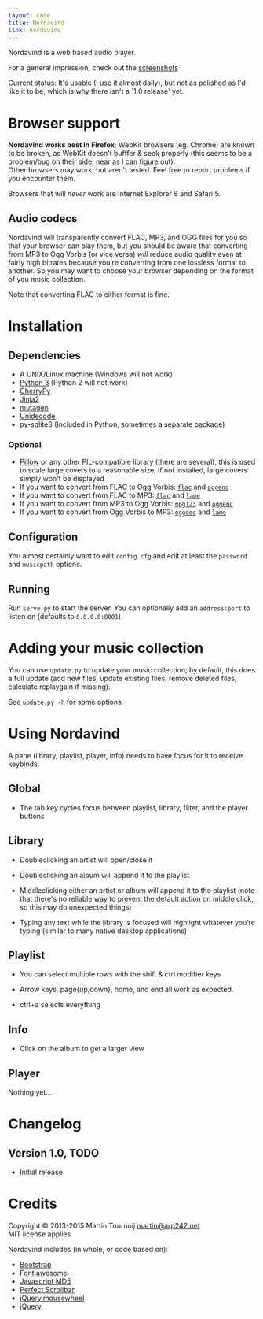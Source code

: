 ```yaml
---
layout: code
title: Nordavind
link: nordavind
---
```


Nordavind is a web based audio player.

For a general impression, check out the [screenshots](https://bitbucket.org/Carpetsmoker/nordavind/wiki/Home)

Current status: It's usable (I use it almost daily), but not as polished as I'd
like it to be, which is why there isn't a `1.0 release' yet.


Browser support
===============
**Nordavind works best in Firefox**; WebKit browsers (eg. Chrome) are known to
be broken, as WebKit doesn't bufffer & seek properly (this seems to be a
problem/bug on their side, near as I can figure out).  
Other browsers may work, but aren't tested. Feel free to report problems if you
encounter them.

Browsers that will *never* work are Internet Explorer 8 and Safari 5.


Audio codecs
------------
Nordavind will transparently convert FLAC, MP3, and OGG files for you so that
your browser can play them, but you should be aware that converting from MP3 to
Ogg Vorbis (or vice versa) *will* reduce audio quality even at fairly high
bitrates because you’re converting from one lossless format to another. So you
may want to choose your browser depending on the format of you music collection.

Note that converting FLAC to either format is fine.


Installation
============

Dependencies
------------
- A UNIX/Linux machine (Windows will not work)
- [Python 3](http://python.org/) (Python 2 will not work)
- [CherryPy](http://www.cherrypy.org/)
- [Jinja2](http://jinja.pocoo.org/docs/)
- [mutagen](https://pypi.python.org/pypi/mutagen)
- [Unidecode](https://pypi.python.org/pypi/Unidecode)
- py-sqlite3 (Included in Python, sometimes a separate package)


### Optional
- [Pillow](https://github.com/python-imaging/Pillow) or any other PIL-compatible
  library (there are several), this is used to scale large covers to a
  reasonable size, if not installed, large covers simply won't be displayed
- If you want to convert from FLAC to Ogg Vorbis: [`flac`][flac] and [`oggenc`][vorbis]
- If you want to convert from FLAC to MP3: [`flac`][flac] and [`lame`][lame]
- If you want to convert from MP3 to Ogg Vorbis: [`mpg123`][mpg123] and [`oggenc`][vorbis]
- If you want to convert from Ogg Vorbis to MP3: [`oggdec`][vorbis] and [`lame`][lame]

[flac]: http://xiph.org/flac/
[vorbis]: http://www.vorbis.com/
[mpg123]: http://mpg123.org/
[lame]: http://lame.sourceforge.net/


Configuration
-------------
You almost certainly want to edit `config.cfg` and edit at least the `password`
and `musicpath` options.


Running
-------
Run `serve.py` to start the server. You can optionally add an `address:port`
to listen on (defaults to `0.0.0.0:8001`).


Adding your music collection
============================
You can use `update.py` to update your music collection; by default, this does a
full update (add new files, update existing files, remove deleted files,
calculate replaygain if missing).

See `update.py -h` for some options.


Using Nordavind
===============
A pane (library, playlist, player, info) needs to have focus for it to receive
keybinds.


Global
------
- The tab key cycles focus between playlist, library, filter, and the player
  buttons


Library
-------
- Doubleclicking an artist will open/close it

- Doubleclicking an album will append it to the playlist

- Middleclicking either an artist or album will append it to the playlist (note
  that there's no reliable way to prevent the default action on middle click, so
  this may do unexpected things)

- Typing any text while the library is focused will highlight whatever you’re
  typing (similar to many native desktop applications)


Playlist
--------
- You can select multiple rows with the shift & ctrl modifier keys

- Arrow keys, page{up,down}, home, and end all work as expected.

- ctrl+a selects everything


Info
----
- Click on the album to get a larger view


Player
------
Nothing yet...


Changelog
=========

Version 1.0, TODO
-----------------
- Initial release


Credits
=======
Copyright © 2013-2015 Martin Tournoij <martin@arp242.net>  
MIT license applies

Nordavind includes (in whole, or code based on):

- [Bootstrap](http://getbootstrap.com/)
- [Font awesome](http://fortawesome.github.io/Font-Awesome/)
- [Javascript MD5](http://pajhome.org.uk/crypt/md5/md5.html)
- [Perfect Scrollbar](http://github.com/noraesae/perfect-scrollbar)
- [jQuery.mousewheel](https://github.com/brandonaaron/jquery-mousewheel)
- [jQuery](http://jquery.com/)
